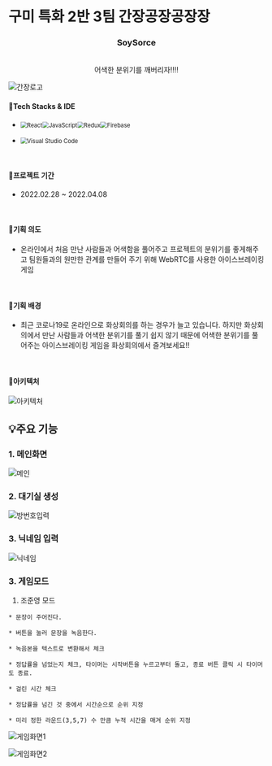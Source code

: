 # 구미 특화 2반 3팀 간장공장공장장
<p align="center"> 
  <h3 align="center">SoySorce</h3>

  <p align="center">
    <br />  
     어색한 분위기를 깨버리자!!!!
    <br />
  </p>
</p>


![간장로고](/uploads/d60d58d5412f365d3cdf31435ccc1973/간장로고.PNG)

#### 💫Tech Stacks & IDE ####

- <img src="https://img.shields.io/badge/react-%2320232a.svg?style=for-the-badge&logo=react&logoColor=%2361DAFB" alt="React" style="zoom:80%;" /><img src="https://img.shields.io/badge/javascript-%23323330.svg?style=for-the-badge&logo=javascript&logoColor=%23F7DF1E" alt="JavaScript" style="zoom:80%;" /><img src="https://img.shields.io/badge/redux-yellow?style=for-the-badge&logo=redux&logoColor=%2361DAFB" alt="Redux" style="zoom:80%;" /><img src="https://img.shields.io/badge/firebase-black?style=for-the-badge&logo=firebase&logoColor=yellow" alt="Firebase" style="zoom:80%;" />

- <img src="https://img.shields.io/badge/Visual%20Studio%20Code-0078d7.svg?style=for-the-badge&logo=visual-studio-code&logoColor=white" alt="Visual Studio Code" style="zoom:80%;" />  

<br/>

#### 📅프로젝트 기간 ####

- 2022.02.28 ~ 2022.04.08

<br/>


#### 🌟기획 의도 ####
- 온라인에서 처음 만난 사람들과 어색함을 풀어주고 프로젝트의 분위기를 좋게해주고 팀원들과의 원만한 관계를 만들어 주기 위해 WebRTC를 사용한 아이스브레이킹 게임

<br/>

#### 🌟기획 배경 ####
- 최근 코로나19로 온라인으로 화상회의를 하는 경우가 늘고 있습니다. 하지만 화상회의에서 만난 사람들과 어색한 분위기를 풀기 쉽지 않기 때문에 어색한 분위기를 풀어주는 아이스브레이킹 게임을 화상회의에서 즐겨보세요!!

<br/>

#### 🌟아키텍처 ####
![아키텍처](/uploads/f6daa0ae9778c75493b027b200bce3f1/아키텍처.PNG)

## 💡주요 기능

### 1. 메인화면
![메인](/uploads/0bf0b7c8274f46e0e8e104ae10f456d1/메인.PNG)
### 2. 대기실 생성
![방번호입력](/uploads/6f8b75c6d9972b50c0718e2c06a409a1/방번호입력.PNG)

### 3. 닉네임 입력
![닉네임](/uploads/130d5a23e054d3164c38856871afead7/닉네임.PNG)


### 3. 게임모드

  1. 조준영 모드

    * 문장이 주어진다.

    * 버튼을 눌러 문장을 녹음한다.

    * 녹음본을 텍스트로 변환해서 체크

    * 정답률을 넘었는지 체크, 타이머는 시작버튼을 누르고부터 돌고, 종료 버튼 클릭 시 타이머도 종료.

    * 걸린 시간 체크

    * 정답률을 넘긴 것 중에서 시간순으로 순위 지정

    * 미리 정한 라운드(3,5,7) 수 만큼 누적 시간을 매겨 순위 지정


![게임화면1](/uploads/afcb8f585acfaccac4cf3cac5f221f03/게임화면1.PNG)

![게임화면2](/uploads/753d8fb9dd2a296362072b8237b7c14e/게임화면2.PNG)


